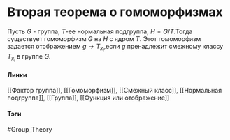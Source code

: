 # Вторая теорема о гомоморфизмах
Пусть $G$ - группа, $T$-ее нормальная подгруппа, $H=G/T$.Тогда существует гомоморфизм $G$ на $H$ с ядром $T$. Этот гомоморфизм задается отображением $g\to T_{x_{i}}$,если $g$ пренадлежит смежному классу $T_{x_{i}}$ в группе $G$.

#### Линки 
[[Фактор группа]],
[[Гомоморфизм]],
[[Смежный класс]],
[[Нормальная подгруппа]],
[[Группа]],
[[Функция или отображение]]
#### Тэги 
 #Group_Theory 